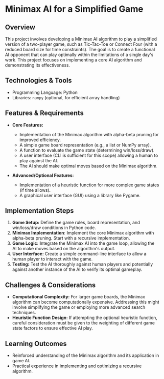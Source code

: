 # Minimax AI for a Simplified Game

## Overview

This project involves developing a Minimax AI algorithm to play a simplified version of a two-player game, such as Tic-Tac-Toe or Connect Four (with a reduced board size for time constraints). The goal is to create a functional AI opponent that can play optimally within the limitations of a single day's work.  This project focuses on implementing a core AI algorithm and demonstrating its effectiveness.

## Technologies & Tools

- Programming Language: Python
- Libraries:  `numpy` (optional, for efficient array handling)

## Features & Requirements

- **Core Features:**
    -  Implementation of the Minimax algorithm with alpha-beta pruning for improved efficiency.
    -  A simple game board representation (e.g., a list or NumPy array).
    -  A function to evaluate the game state (determining win/loss/draw).
    -  A user interface (CLI is sufficient for this scope) allowing a human to play against the AI.
    -  The AI should make optimal moves based on the Minimax algorithm.

- **Advanced/Optional Features:**
    -  Implementation of a heuristic function for more complex game states (if time allows).
    -  A graphical user interface (GUI) using a library like Pygame.

## Implementation Steps

1. **Game Setup:** Define the game rules, board representation, and win/loss/draw conditions in Python code.
2. **Minimax Implementation:** Implement the core Minimax algorithm with alpha-beta pruning.  Start with a recursive implementation.
3. **Game Logic:** Integrate the Minimax AI into the game loop, allowing the AI to make moves based on the algorithm's output.
4. **User Interface:** Create a simple command-line interface to allow a human player to interact with the game.
5. **Testing:** Test the AI thoroughly against human players and potentially against another instance of the AI to verify its optimal gameplay.

## Challenges & Considerations

- **Computational Complexity:**  For larger game boards, the Minimax algorithm can become computationally expensive.  Addressing this might involve simplifying the game or employing more advanced search techniques.
- **Heuristic Function Design:** If attempting the optional heuristic function, careful consideration must be given to the weighting of different game state factors to ensure effective AI play.

## Learning Outcomes

- Reinforced understanding of the Minimax algorithm and its application in game AI.
- Practical experience in implementing and optimizing a recursive algorithm.

